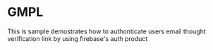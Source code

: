 # GMPL
This is sample demostrates how to authonticate users email thought verification link by using firebase's auth product 

